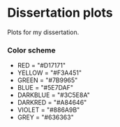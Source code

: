 # Dissertation plots
Plots for my dissertation.

### Color scheme
- RED = "#D17171"
- YELLOW = "#F3A451"
- GREEN = "#7B9965"
- BLUE = "#5E7DAF"
- DARKBLUE = "#3C5E8A"
- DARKRED = "#A84646"
- VIOLET = "#886A9B"
- GREY = "#636363"
